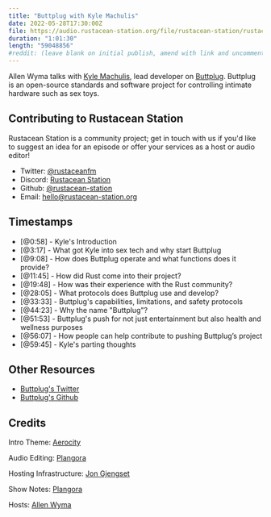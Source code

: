 ```yaml
---
title: "Buttplug with Kyle Machulis"
date: 2022-05-28T17:30:00Z
file: https://audio.rustacean-station.org/file/rustacean-station/rustacean-station-e071-kyle-machulis.mp3
duration: "1:01:30"
length: "59048856"
#reddit: (leave blank on initial publish, amend with link and uncomment this line after Reddit thread has been posted)
---
```

Allen Wyma talks with [Kyle Machulis](https://twitter.com/qDot), lead developer on [Buttplug](https://buttplug.io/). Buttplug is an open-source standards and software project for controlling intimate hardware such as sex toys.

## Contributing to Rustacean Station

Rustacean Station is a community project; get in touch with us if you'd like to suggest an idea for an episode or offer your services as a host or audio editor!

- Twitter: [@rustaceanfm](https://twitter.com/rustaceanfm)
- Discord: [Rustacean Station](https://discord.gg/cHc3Gyc)
- Github: [@rustacean-station](https://github.com/rustacean-station/)
- Email: [hello@rustacean-station.org](mailto:hello@rustacean-station.org)

## Timestamps 
- [@0:58] - Kyle's Introduction
- [@3:17] - What got Kyle into sex tech and why start Buttplug
- [@9:08] - How does Buttplug operate and what functions does it provide?
- [@11:45] - How did Rust come into their project?
- [@19:48] - How was their experience with the Rust community?
- [@28:05] - What protocols does Buttplug use and develop?
- [@33:33] - Buttplug's capabilities, limitations, and safety protocols
- [@44:23] - Why the name "Buttplug"?
- [@51:53] - Buttplug's push for not just entertainment but also health and wellness purposes
- [@56:07] - How people can help contribute to pushing Buttplug’s project
- [@59:45] - Kyle's parting thoughts

## Other Resources
- [Buttplug's Twitter](https://twitter.com/buttplugio)
- [Buttplug's Github](https://github.com/buttplugio)

## Credits
Intro Theme: [Aerocity](https://twitter.com/AerocityMusic)

Audio Editing: [Plangora](https://twitter.com/plangora)

Hosting Infrastructure: [Jon Gjengset](https://twitter.com/jonhoo/)

Show Notes: [Plangora](https://twitter.com/plangora)

Hosts: [Allen Wyma](https://twitter.com/allenwyma)

